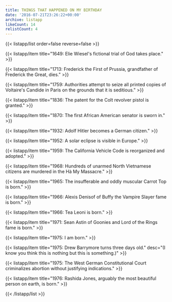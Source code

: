 ```yaml
---
title: THINGS THAT HAPPENED ON MY BIRTHDAY
date: '2016-07-21T23:26:22+00:00'
archive: listapp
likeCount: 14
relistCount: 4
---
```


<!--more-->

{{< listapp/list order=false reverse=false >}}

   {{< listapp/item title="1649: Elie Wiesel's fictional trial of God takes place." >}}

   {{< listapp/item title="1713: Frederick the First of Prussia, grandfather of Frederick the Great, dies." >}}

   {{< listapp/item title="1759: Authorities attempt to seize all printed copies of Voltaire's Candide in Paris on the grounds that it is seditious." >}}

   {{< listapp/item title="1836: The patent for the Colt revolver pistol is granted." >}}

   {{< listapp/item title="1870: The first African American senator is sworn in." >}}

   {{< listapp/item title="1932: Adolf Hitler becomes a German citizen." >}}

   {{< listapp/item title="1952: A solar eclipse is visible in Europe." >}}

   {{< listapp/item title="1959: The California Vehicle Code is reorganized and adopted." >}}

   {{< listapp/item title="1968: Hundreds of unarmed North Vietnamese citizens are murdered in the Hà My Massacre." >}}

   {{< listapp/item title="1965: The insufferable and oddly muscular Carrot Top is born." >}}

   {{< listapp/item title="1966: Alexis Denisof of Buffy the Vampire Slayer fame is born." >}}

   {{< listapp/item title="1966: Tea Leoni is born." >}}

   {{< listapp/item title="1971: Sean Astin of Goonies and Lord of the Rings fame is born." >}}

   {{< listapp/item title="1975: I am born." >}}

   {{< listapp/item title="1975: Drew Barrymore turns three days old."
      desc="(I know you think this is nothing but this is something.)" >}}

   {{< listapp/item title="1975: The West German Constitutional Court criminalizes abortion without justifying indications." >}}

   {{< listapp/item title="1976: Rashida Jones, arguably the most beautiful person on earth, is born." >}}

{{< /listapp/list >}}
